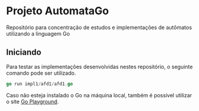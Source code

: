 # Projeto AutomataGo

Repositório para concentração de estudos e implementações de autômatos utilizando a linguagem Go

## Iniciando

Para testar as implementações desenvolvidas nestes repositório, o seguinte comando pode ser utilizado.

```go
go run impl1/afd1/afd1.go
```

Caso não esteja instalado o Go na máquina local, também é possível utilizar o site [Go Playground](https://go.dev/play/).